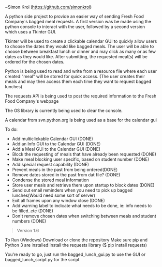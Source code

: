 ~Simon Krol (https://github.com/simonkrol)

A python side project to provide an easier way of sending Fresh Food Company's bagged meal requests. A first version was be made using the python console to interact with the user, followed by a second version which uses a Tkinter GUI.

Tkinter will be used to create a clickable calendar GUI to quickly allow users to choose the dates they would like bagged meals. The user will be able to choose between breakfast lunch or dinner and may click as many or as few dates as they would like. After submitting, the requested meal(s) will be ordered for  the chosen dates.

Python is being used to read and write from a resource file where each user created "meal" will be stored for quick access. (The user creates their meals and may then access them each time they want to request bagged lunches)

The requests API is being used to post the required information to the Fresh Food Company's webpage

The OS library is currently being used to clear the console.

A calendar from svn.python.org is being used as a base for the calendar gui


To do:
* Add multiclickable Calendar GUI (DONE)
* Add an Info GUI to the Calendar GUI (DONE)
* Add a Meal  GUI to the Calendar GUI (DONE)
* Block the requesting of meals that have already been requested (DONE)
* Make meal blocking user specific, based on student number (DONE)
* Add special request capability (DONE)
* Prevent meals in the past from being ordered(DONE)
* Remove dates stored in the past from dat file? (DONE)
* Condense the stored meal information
* Store user meals and retrieve them upon startup to block dates (DONE)
* Send out email reminders when you need to pick up bagged lunches(Would need some sort of server)
* Exit all frames upon any window close (DONE)
* Add warning label to indicate what needs to be done, ie: info needs to be filled..etc (DONE)
* Don't remove chosen dates when switching between meals and student numbers (DONE)
>Version 1.6

To Run (Windows)
Download or clone the repository
Make sure pip and Python 3 are installed
Install the requests library ($ pip install requests)	

You're ready to go, just run the bagged_lunch_gui.py to use the GUI or bagged_lunch_script.py for the script
